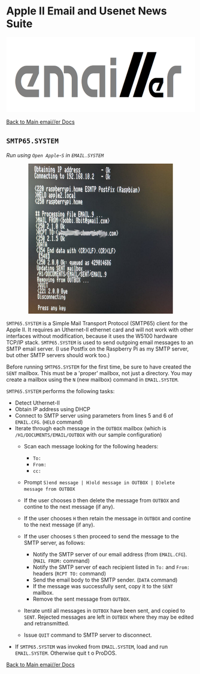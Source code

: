 # Apple II Email and Usenet News Suite

<p align="center"><img src="img/emailler-logo.png" alt="emai//er-logo" height="200px"></p>

[Back to Main emai//er Docs](README.md#detailed-documentation-for-email-functions)

## `SMTP65.SYSTEM`

*Run using `Open Apple`-`S` in `EMAIL.SYSTEM`*

<p align="center"><img src="img/SMTP65.jpg" alt="SMTP65" height="400px"></p>

`SMTP65.SYSTEM` is a Simple Mail Transport Protocol (SMTP65) client for the Apple II.  It requires an Uthernet-II ethernet card and will not work with other interfaces without modification, because it uses the W5100 hardware TCP/IP stack.  `SMTP65.SYSTEM` is used to send outgoing email messages to an SMTP email server.  (I use Postfix on the Raspberry Pi as my SMTP server, but other SMTP servers should work too.)

Before running `SMTP65.SYSTEM` for the first time, be sure to have created the `SENT` mailbox.  This must be a 'proper' mailbox, not just a directory.  You may create a mailbox using the `N` (new mailbox) command in `EMAIL.SYSTEM`.

`SMTP65.SYSTEM` performs the following tasks:

 - Detect Uthernet-II
 - Obtain IP address using DHCP
 - Connect to SMTP server using parameters from lines 5 and 6 of `EMAIL.CFG`. (`HELO` command)
 - Iterate through each message in the `OUTBOX` mailbox (which is `/H1/DOCUMENTS/EMAIL/OUTBOX` with our sample configuration)
   - Scan each message looking for the following headers:
     - `To:`
     - `From:`
     - `cc:`
   - Prompt `S)end message | H)old message in OUTBOX | D)elete message from OUTBOX`
   - If the user chooses `D` then delete the message from `OUTBOX` and contine to the next message (if any).
   - If the user chooses `H` then retain the message in `OUTBOX` and contine to the next message (if any).
   - If the user chooses `S` then proceed to send the message to the SMTP server, as follows:

     - Notify the SMTP server of our email address (from `EMAIL.CFG`). (`MAIL FROM:` command)
     - Notify the SMTP server of each recipient listed in `To:` and `From:` headers (`RCPT TO:` command)
     - Send the email body to the SMTP sender. (`DATA` command)
     - If the message was successfully sent, copy it to the `SENT` mailbox.
     - Remove the sent message from `OUTBOX`.
   - Iterate until all messages in `OUTBOX` have been sent, and copied to `SENT`.  Rejected messages are left in `OUTBOX` where they may be edited and retransmitted.
   - Issue `QUIT` command to SMTP server to disconnect.
 - If `SMTP65.SYSTEM` was invoked from `EMAIL.SYSTEM`, load and run `EMAIL.SYSTEM`. Otherwise quit t
o ProDOS.


[Back to Main emai//er Docs](README.md#detailed-documentation-for-email-functions)

